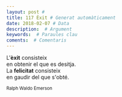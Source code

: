 ```yaml
---
layout: post #
title: 117 Èxit # Generat automàticament
date: 2018-02-07 # Data
description:  # Argument
keywords:  # Paraules clau
coments:  # Comentaris
---
```


L'**èxit** consisteix <br />
en obtenir el que es desitja. <br />
La **felicitat** consisteix <br />
en gaudir del que s'obté. <br />

<small>Ralph Waldo Emerson</small>
